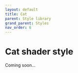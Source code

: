 ```yaml
---
layout: default
title: Cat
parent: Style library
grand_parent: Styles
nav_order: 6
---
```


# Cat shader style

<i class="fas fa-construction"></i> Coming soon...